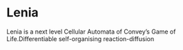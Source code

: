 # Lenia
Lenia is a next level Cellular Automata of Convey’s Game of Life.Differentiable self-organising reaction-diffusion
